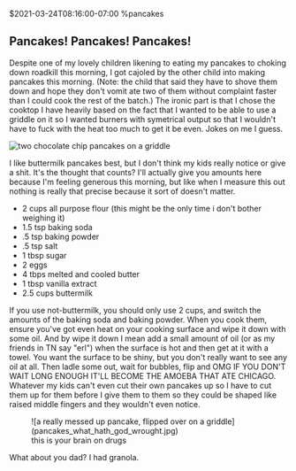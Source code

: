$2021-03-24T08:16:00-07:00
%pancakes
## Pancakes! Pancakes! Pancakes!

Despite one of my lovely children likening to eating my pancakes to choking down roadkill this morning, I got cajoled by the other child into making pancakes this morning. (Note: the child that said they have to shove them down and hope they don't vomit ate two of them without complaint faster than I could cook the rest of the batch.) The ironic part is that I chose the cooktop I have heavily based on the fact that I wanted to be able to use a griddle on it so I wanted burners with symetrical output so that I wouldn't have to fuck with the heat too much to get it be even.  Jokes on me I guess.

![two chocolate chip pancakes on a griddle](pancakes_before_the_fall.jpg)

I like buttermilk pancakes best, but I don't think my kids really notice or give a shit. It's the thought that counts? I'll actually give you amounts here because I'm feeling generous this morning, but like when I measure this out nothing is really that precise because it sort of doesn't matter.

* 2 cups all purpose flour (this might be the only time i don't bother weighing it)
* 1.5 tsp baking soda
* .5 tsp baking powder
* .5 tsp salt
* 1 tbsp sugar
* 2 eggs
* 4 tbps melted and cooled butter
* 1 tbsp vanilla extract
* 2.5 cups buttermilk

If you use not-buttermilk, you should only use 2 cups, and switch the amounts of the baking soda and baking powder. When you cook them, ensure you've got even heat on your cooking surface and wipe it down with some oil. And by wipe it down I mean add a small amount of oil (or as my friends in TN say "erl") when the surface is hot and then get at it with a towel. You want the surface to be shiny, but you don't really want to see any oil at all.  Then ladle some out, wait for bubbles, flip and OMG IF YOU DON'T WAIT LONG ENOUGH IT'LL BECOME THE AMOEBA THAT ATE CHICAGO. Whatever my kids can't even cut their own pancakes up so I have to cut them up for them before I give them to them so they could be shaped like raised middle fingers and they wouldn't even notice.

<figure>
![a really messed up pancake, flipped over on a griddle](pancakes_what_hath_god_wrought.jpg)
<figcaption>this is your brain on drugs</figcaption>
</figure>

What about you dad? I had granola.
